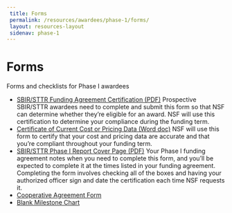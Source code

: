 ```yaml
---
 title: Forms
 permalink: /resources/awardees/phase-1/forms/
 layout: resources-layout
 sidenav: phase-1
---
```

# Forms

Forms and checklists for Phase I awardees

- [SBIR/STTR Funding Agreement Certification (PDF)]({{site.baseurl}}/assets/files/awardees/SBIR_STTR_Funding_Agreement.pdf)
Prospective SBIR/STTR awardees need to complete and submit this form so that NSF can determine whether they’re eligible for an award. NSF will use this certification to determine your compliance during the funding term.
- [Certificate of Current Cost or Pricing Data (Word doc)]({{site.baseurl}}/assets/files/awardees/Certificate_of_Current_Cost.docx)
NSF will use this form to certify that your cost and pricing data are accurate and that you’re compliant throughout your funding term.
- [SBIR/STTR Phase I Report Cover Page (PDF)]({{site.baseurl}}/assets/files/awardees/SBIR-STTR_Revised_Report_Cover.pdf)
Your Phase I funding agreement notes when you need to complete this form, and you’ll be expected to complete it at the times listed in your funding agreement. Completing the form involves checking all of the boxes and having your authorized officer sign and date the certification each time NSF requests it.
- [Cooperative Agreement Form]({{site.baseurl}}/assets/files/awardees/Cooperative_Agreement.docx)
- [Blank Milestone Chart]({{site.baseurl}}/assets/files/awardees/Blank_Milestone_Chart.xlsx)

